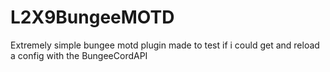# L2X9BungeeMOTD
Extremely simple bungee motd plugin made to test if i could get and reload a config with the BungeeCordAPI
